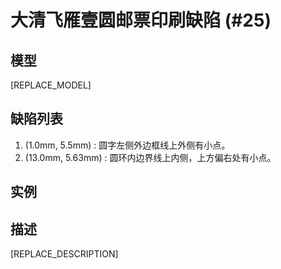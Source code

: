 # 大清飞雁壹圆邮票印刷缺陷 (#25)

## 模型
[REPLACE_MODEL]

## 缺陷列表
1. (1.0mm, 5.5mm) :  圆字左侧外边框线上外侧有小点。
1. (13.0mm, 5.63mm) :  圆环内边界线上内侧，上方偏右处有小点。


## 实例


## 描述
[REPLACE_DESCRIPTION]
